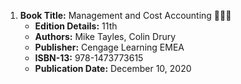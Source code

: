 1. **Book Title:** Management and Cost Accounting 📒🔐✅
    - **Edition Details:** 11th
    - **Authors:** Mike Tayles, Colin Drury
    - **Publisher:** Cengage Learning EMEA
    - **ISBN-13:** 978-1473773615
    - **Publication Date:** December 10, 2020
